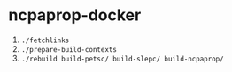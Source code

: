 # ncpaprop-docker

1. `./fetchlinks`
2. `./prepare-build-contexts`
3. `./rebuild build-petsc/ build-slepc/ build-ncpaprop/`
